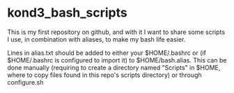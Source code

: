# kond3_bash_scripts
This is my first repository on github, and with it I want to share some scripts I use, in combination with aliases, to make my bash life easier. 

Lines in alias.txt should be added to either your $HOME/.bashrc or (if $HOME/.bashrc is configured to import it) to $HOME/bash.alias. This can be done manually (requiring to create a directory named "Scripts" in $HOME, where to copy files found in this repo's scripts directory) or through configure.sh
